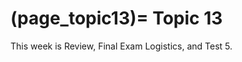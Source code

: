 (page_topic13)=
Topic 13
=======================

This week is Review, Final Exam Logistics, and Test 5.